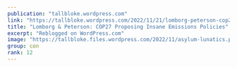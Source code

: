 ```yaml
---
publication: "tallbloke.wordpress.com"
link: "https://tallbloke.wordpress.com/2022/11/21/lomborg-peterson-cop27-proposing-insane-emissions-policies/"
title: "Lomborg & Peterson: COP27 Proposing Insane Emissions Policies"
excerpt: "Reblogged on WordPress.com"
image: "https://tallbloke.files.wordpress.com/2022/11/asylum-lunatics.png"
group: con
rank: 12
---
```

